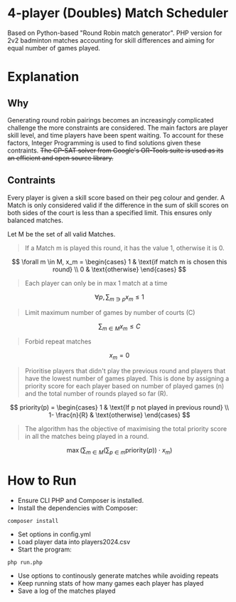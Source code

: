 # 4-player (Doubles) Match Scheduler
Based on Python-based "Round Robin match generator".  PHP version for 2v2 badminton matches accounting for skill differences and aiming for equal number of games played.

# Explanation
## Why
Generating round robin pairings becomes an increasingly complicated challenge the more constraints are considered. The main factors are player skill level, and time players have been spent waiting. To account for these factors, Integer Programming is used to find solutions given these contraints. ~~The CP-SAT solver from Google's OR-Tools suite is used as its an efficient and open source library.~~

## Contraints
Every player is given a skill score based on their peg colour and gender. A Match is only considered valid if the difference in the sum of skill scores on both sides of the court is less than a specified limit. This ensures only balanced matches. 

Let M be the set of all valid Matches.

>If a Match m is played this round, it has the value 1, otherwise it is 0.

$$
\forall m \in M, x_m = \begin{cases}
    1 & \text{if match m is chosen this round}  \\
    0 & \text{otherwise}
\end{cases}
$$

>Each player can only be in max 1 match at a time

$$
\forall p, \sum_{m \ni p}{x_m \le 1 }
$$

>Limit maximum number of games by number of courts (C)

$$
\sum_{m \in M}{x_m \le C}
$$

>Forbid repeat matches

$$x_m = 0$$

>Prioritise players that didn't play the previous round and players that have the lowest number of games played. This is done by assigning a priority score for each player based on number of played games (n) and the total number of rounds played so far (R).

$$
priority(p) = \begin{cases}
    1               & \text{If p not played in previous round}  \\
    1- \frac{n}{R}  & \text{otherwise}
\end{cases}
$$

>The algorithm has the objective of maximising the total priority score in all the matches being played in a round.

$$
\max \left( \sum_{m \in M} \left( \sum_{p \in m} \text{priority}(p) \right) \cdot x_m \right) 
$$

# How to Run
- Ensure CLI PHP and Composer is installed.
- Install the dependencies with Composer:

```
composer install
```

- Set options in config.yml
- Load player data into players2024.csv
- Start the program:

```
php run.php
```

- Use options to continously generate matches while avoiding repeats
- Keep running stats of how many games each player has played
- Save a log of the matches played
